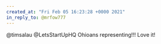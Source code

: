 ```yaml
---
created_at: "Fri Feb 05 16:23:28 +0000 2021"
in_reply_to: @mrfow777
---
```


@timsalau @LetsStartUpHQ Ohioans representing!!! Love it!